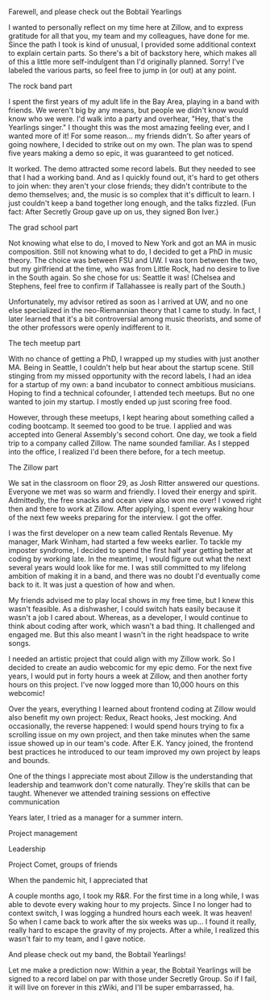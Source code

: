 Farewell, and please check out the Bobtail Yearlings

I wanted to personally reflect on my time here at Zillow, and to express gratitude for all that you, my team and my colleagues, have done for me. Since the path I took is kind of unusual, I provided some additional context to explain certain parts. So there's a bit of backstory here, which makes all of this a little more self-indulgent than I'd originally planned. Sorry! I've labeled the various parts, so feel free to jump in (or out) at any point.

The rock band part

I spent the first years of my adult life in the Bay Area, playing in a band with friends. We weren't big by any means, but people we didn't know would know who we were. I'd walk into a party and overhear, "Hey, that's the Yearlings singer." I thought this was the most amazing feeling ever, and I wanted more of it! For some reason… my friends didn't. So after years of going nowhere, I decided to strike out on my own. The plan was to spend five years making a demo so epic, it was guaranteed to get noticed.

It worked. The demo attracted some record labels. But they needed to see that I had a working band. And as I quickly found out, it's hard to get others to join when: they aren't your close friends; they didn't contribute to the demo themselves; and, the music is so complex that it's difficult to learn. I just couldn't keep a band together long enough, and the talks fizzled. (Fun fact: After Secretly Group gave up on us, they signed Bon Iver.)

The grad school part

Not knowing what else to do, I moved to New York and got an MA in music composition. Still not knowing what to do, I decided to get a PhD in music theory. The choice was between FSU and UW. I was torn between the two, but my girlfriend at the time, who was from Little Rock, had no desire to live in the South again. So she chose for us: Seattle it was! (Chelsea and Stephens, feel free to confirm if Tallahassee is really part of the South.)

Unfortunately, my advisor retired as soon as I arrived at UW, and no one else specialized in the neo-Riemannian theory that I came to study. In fact, I later learned that it's a bit controversial among music theorists, and some of the other professors were openly indifferent to it.

The tech meetup part

With no chance of getting a PhD, I wrapped up my studies with just another MA. Being in Seattle, I couldn't help but hear about the startup scene. Still stinging from my missed opportunity with the record labels, I had an idea for a startup of my own: a band incubator to connect ambitious musicians. Hoping to find a technical cofounder, I attended tech meetups. But no one wanted to join my startup. I mostly ended up just scoring free food.

However, through these meetups, I kept hearing about something called a coding bootcamp. It seemed too good to be true. I applied and was accepted into General Assembly's second cohort. One day, we took a field trip to a company called Zillow. The name sounded familiar. As I stepped into the office, I realized I'd been there before, for a tech meetup.

The Zillow part

We sat in the classroom on floor 29, as Josh Ritter answered our questions. Everyone we met was so warm and friendly. I loved their energy and spirit. Admittedly, the free snacks and ocean view also won me over! I vowed right then and there to work at Zillow. After applying, I spent every waking hour of the next few weeks preparing for the interview. I got the offer.

I was the first developer on a new team called Rentals Revenue. My manager, Mark Winham, had started a few weeks earlier. To tackle my imposter syndrome, I decided to spend the first half year getting better at coding by working late. In the meantime, I would figure out what the next several years would look like for me. I was still committed to my lifelong ambition of making it in a band, and there was no doubt I'd eventually come back to it. It was just a question of how and when.

My friends advised me to play local shows in my free time, but I knew this wasn't feasible. As a dishwasher, I could switch hats easily because it wasn't a job I cared about. Whereas, as a developer, I would continue to think about coding after work, which wasn't a bad thing. It challenged and engaged me. But this also meant I wasn't in the right headspace to write songs.

I needed an artistic project that could align with my Zillow work. So I decided to create an audio webcomic for my epic demo. For the next five years, I would put in forty hours a week at Zillow, and then another forty hours on this project. I've now logged more than 10,000 hours on this webcomic!

Over the years, everything I learned about frontend coding at Zillow would also benefit my own project: Redux, React hooks, Jest mocking. And occasionally, the reverse happened: I would spend hours trying to fix a scrolling issue on my own project, and then take minutes when the same issue showed up in our team's code. After E.K. Yancy joined, the frontend best practices he introduced to our team improved my own project by leaps and bounds.

One of the things I appreciate most about Zillow is the understanding that leadership and teamwork don't come naturally. They're skills that can be taught. Whenever we attended training sessions on effective communication

Years later, I tried as a manager for a summer intern.

Project management

Leadership

Project Comet, groups of friends

When the pandemic hit, I appreciated that 

A couple months ago, I took my R&R. For the first time in a long while, I was able to devote every waking hour to my projects. Since I no longer had to context switch, I was logging a hundred hours each week. It was heaven! So when I came back to work after the six weeks was up… I found it really, really hard to escape the gravity of my projects. After a while, I realized this wasn't fair to my team, and I gave notice.

And please check out my band, the Bobtail Yearlings!

Let me make a prediction now: Within a year, the Bobtail Yearlings will be signed to a record label on par with those under Secretly Group. So if I fail, it will live on forever in this zWiki, and I'll be super embarrassed, ha.